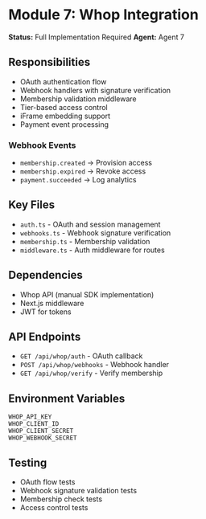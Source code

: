 # Module 7: Whop Integration

**Status:** Full Implementation Required
**Agent:** Agent 7

## Responsibilities
- OAuth authentication flow
- Webhook handlers with signature verification
- Membership validation middleware
- Tier-based access control
- iFrame embedding support
- Payment event processing

### Webhook Events
- `membership.created` → Provision access
- `membership.expired` → Revoke access
- `payment.succeeded` → Log analytics

## Key Files
- `auth.ts` - OAuth and session management
- `webhooks.ts` - Webhook signature verification
- `membership.ts` - Membership validation
- `middleware.ts` - Auth middleware for routes

## Dependencies
- Whop API (manual SDK implementation)
- Next.js middleware
- JWT for tokens

## API Endpoints
- `GET /api/whop/auth` - OAuth callback
- `POST /api/whop/webhooks` - Webhook handler
- `GET /api/whop/verify` - Verify membership

## Environment Variables
```
WHOP_API_KEY
WHOP_CLIENT_ID
WHOP_CLIENT_SECRET
WHOP_WEBHOOK_SECRET
```

## Testing
- OAuth flow tests
- Webhook signature validation tests
- Membership check tests
- Access control tests
